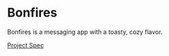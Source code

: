 # Bonfires

Bonfires is a messaging app with a toasty, cozy flavor.

[Project Spec](https://www.theodinproject.com/lessons/nodejs-messaging-app)

